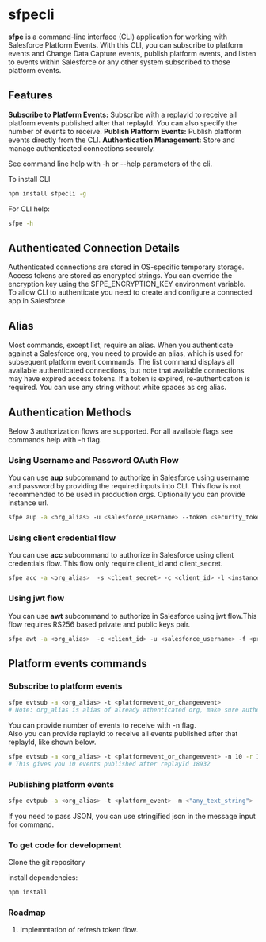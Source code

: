 # sfpecli
**sfpe** is a command-line interface (CLI) application for working with Salesforce Platform Events. With this CLI, you can subscribe to platform events and Change Data Capture events, publish platform events, and listen to events within Salesforce or any other system subscribed to those platform events.

## Features
**Subscribe to Platform Events:** Subscribe with a replayId to receive all platform events published after that replayId. You can also specify the number of events to receive.
**Publish Platform Events:** Publish platform events directly from the CLI.
**Authentication Management:** Store and manage authenticated connections securely.

See command line help with -h or --help parameters of the cli.

To install CLI

```bash
npm install sfpecli -g
```

For CLI help:

```bash
sfpe -h
```

## Authenticated Connection Details
Authenticated connections are stored in OS-specific temporary storage. Access tokens are stored as encrypted strings. You can override the encryption key using the SFPE_ENCRYPTION_KEY environment variable.   
To allow CLI to authenticate you need to create and configure a connected app in Salesforce.

## Alias
Most commands, except list, require an alias. When you authenticate against a Salesforce org, you need to provide an alias, which is used for subsequent platform event commands. The list command displays all available authenticated connections, but note that available connections may have expired access tokens. If a token is expired, re-authentication is required. You can use any string without white spaces as org alias.


## Authentication Methods
Below 3 authorization flows are supported. For all available flags see commands help with -h flag.   

### Using Username and Password OAuth Flow
You can use **aup** subcommand to authorize in Salesforce using username and password by providing the required inputs into CLI. This flow is not recommended to be used in production orgs. Optionally you can provide instance url.
```bash
sfpe aup -a <org_alias> -u <salesforce_username> --token <security_token> -p <password>  -s <client_secret> -c <client_id>
```
### Using client credential flow
You can use **acc** subcommand to authorize in Salesforce using client credentials flow. This flow only require client_id and client_secret.
```bash
sfpe acc -a <org_alias>  -s <client_secret> -c <client_id> -l <instance_url>
```
### Using jwt flow
You can use **awt** subcommand to authorize in Salesforce using jwt flow.This flow requires RS256 based private and public keys pair.
```bash
sfpe awt -a <org_alias>  -c <client_id> -u <salesforce_username> -f <private_key_filepath>
```
## Platform events commands

### Subscribe to platform events
```bash
sfpe evtsub -a <org_alias> -t <platformevent_or_changeevent>
# Note: org_alias is alias of already athenticated org, make sure authentication is still valid (valid access_token).
```
You can provide number of events to receive with -n flag.   
Also you can provide replayId to receive all events published after that replayId, like shown below.
```bash
sfpe evtsub -a <org_alias> -t <platformevent_or_changeevent> -n 10 -r 18932
# This gives you 10 events published after replayId 18932
```

### Publishing platform events
```bash
sfpe evtpub -a <org_alias> -t <platform_event> -m <"any_text_string">
```
If you need to pass JSON, you can use stringified json in the message input for command.

### To get code for development
Clone the git repository  

install dependencies:

```bash
npm install
```

### Roadmap
1. Implemntation of refresh token flow.